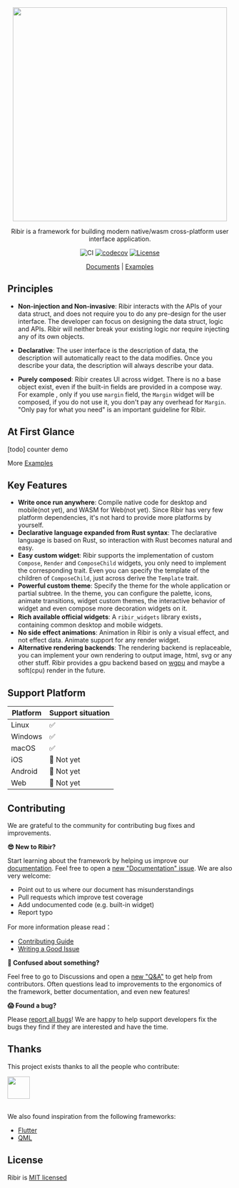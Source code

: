 <div align="center">
<img src="website/static/img/logo-animation.gif" width="480px" />

<!-- # Ribir -->

Ribir is a framework for building modern native/wasm cross-platform user interface application.

![CI](https://github.com/RibirX/Ribir/actions/workflows/main.yml/badge.svg
)
[![codecov](https://codecov.io/gh/RibirX/Ribir/branch/master/graph/badge.svg)](https://codecov.io/gh/RibirX/ribir)
[![License](https://img.shields.io/badge/license-MIT-informational)](https://github.com/RibirX/ribir/blob/master/LICENSE)

[Documents] | [Examples]

</div>


## Principles

- **Non-injection and Non-invasive**: Ribir interacts with the APIs of your data struct, and does not require you to do any pre-design for the user interface. The developer can focus on designing the data struct, logic and APIs. Ribir will neither break your existing logic nor require injecting any of its own objects.

- **Declarative**: The user interface is the description of data, the description will automatically react to the data modifies. Once you describe your data, the description will always describe your data.

- **Purely composed**: Ribir creates UI across widget. There is no a base object exist, even if the built-in fields are provided in a compose way. For example , only if you use `margin` field, the `Margin` widget will be composed, if you do not use it, you don't pay any overhead for `Margin`. "Only pay for what you need" is an important guideline for Ribir.


## At First Glance

[todo] counter demo 


More [Examples]


## Key Features

- **Write once run anywhere**: Compile native code for desktop and mobile(not yet), and WASM for Web(not yet). Since Ribir has very few platform dependencies, it's not hard to provide more platforms by yourself.
- **Declarative language expanded from Rust syntax**: The declarative language is based on Rust, so interaction with Rust becomes natural and easy.
- **Easy custom widget**: Ribir supports the implementation of custom `Compose`, `Render` and `ComposeChild` widgets, you only need to implement the corresponding trait. Even you can specify the template of the children of `ComposeChild`, just across derive the `Template` trait.
- **Powerful custom theme**: Specify the theme for the whole application or partial subtree. In the theme, you can configure the palette, icons, animate transitions, widget custom themes, the interactive behavior of widget and even compose more decoration widgets on it.
- **Rich available official widgets**: A `ribir_widgets` library exists，containing common desktop and mobile widgets.
- **No side effect animations**: Animation in Ribir is only a visual effect, and not effect data. Animate support for any render widget.
- **Alternative rendering backends**: The rendering backend is replaceable, you can implement your own rendering to output image, html, svg or any other stuff. Ribir provides a gpu backend based on [wgpu] and maybe a soft(cpu) render in the future.

## Support Platform 

|Platform|Support situation|
|---|---|
|Linux|✅|
|Windows|✅|
|macOS|✅|
|iOS|🚧 Not yet|
|Android|🚧 Not yet|
|Web|🚧 Not yet|

## Contributing

We are grateful to the community for contributing bug fixes and improvements.

**😎 New to Ribir?**

Start learning about the framework by helping us improve our [documentation](https://ribir.org/docs/introduction). Feel free to open a [new "Documentation" issue](https://github.com/RibirX/Ribir/issues/new/choose). We are also very welcome:
* Point out to us where our document has misunderstandings
* Pull requests which improve test coverage
* Add undocumented code (e.g. built-in widget)
* Report typo 

For more information please read：
* [Contributing Guide](./CONTRIBUTING.md)
* [Writing a Good Issue](https://developers.google.com/blockly/guides/contribute/get-started/write_a_good_issue)

**🤔 Confused about something?**

Feel free to go to Discussions and open a [new "Q&A"](https://github.com/RibirX/Ribir/discussions/new/choose) to get help from contributors. Often questions lead to improvements to the ergonomics of the framework, better documentation, and even new features!

**😱 Found a bug?**

Please [report all bugs](https://github.com/RibirX/Ribir/issues/new/choose)! We are happy to help support developers fix the bugs they find if they are interested and have the time.


## Thanks

This project exists thanks to all the people who contribute:

<a href="https://github.com/RibirX/Ribir/graphs/contributors">
  <img src="https://contrib.rocks/image?repo=RibirX/Ribir" height="50px">
</a>

<br/>
<br/>

We also found inspiration from the following frameworks:

* [Flutter]
* [QML]

## License

Ribir is [MIT licensed](./LICENSE)

[Flutter]: https://flutter.dev/
[QML]: https://doc.qt.io/qt-6/qtqml-index.html
[Examples]: ./ribir/examples/
[Documents]: https://ribir.org/docs/introduction
[Wgpu]: https://github.com/gfx-rs/wgpu